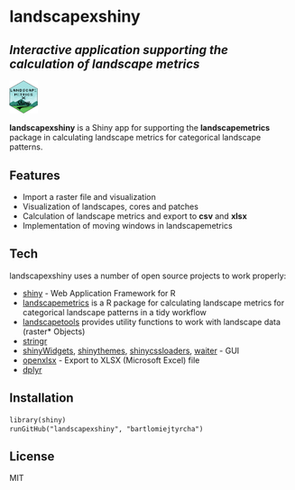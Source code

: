 # landscapexshiny
## _Interactive application supporting the calculation of landscape metrics_

<a href="https://r-spatialecology.github.io/landscapemetrics/"><img src="logo.png" alt="logo" width="10%"/></a>

__landscapexshiny__ is a Shiny app for supporting the  __landscapemetrics__ package in calculating landscape metrics for categorical landscape patterns.


## Features

- Import a raster file and visualization 
- Visualization of landscapes, cores and patches
- Calculation of landscape metrics and export to __csv__ and __xlsx__
- Implementation of moving windows in landscapemetrics

## Tech

landscapexshiny uses a number of open source projects to work properly:

- [shiny] - Web Application Framework for R
- [landscapemetrics] is a R package for calculating landscape metrics for categorical landscape patterns in a tidy workflow
- [landscapetools] provides utility functions to work with landscape data (raster* Objects)
- [stringr]
- [shinyWidgets], [shinythemes], [shinycssloaders], [waiter] - GUI
- [openxlsx] - Export to XLSX (Microsoft Excel) file
- [dplyr]

## Installation

```
library(shiny)
runGitHub("landscapexshiny", "bartlomiejtyrcha")
```

## License

MIT

[//]: #

   [landscapemetrics]: <https://github.com/r-spatialecology/landscapemetrics>
   [landscapetools]: <https://github.com/ropensci/landscapetools>
   [shiny]: <https://github.com/rstudio/shiny>
   [stringr]: <https://github.com/tidyverse/stringr>
   [shinyWidgets]: <https://github.com/dreamRs/shinyWidgets>
   [shinycssloaders]: <https://github.com/daattali/shinycssloaders>
   [shinythemes]: <https://github.com/rstudio/shinythemes>
   [raster]: <https://github.com/rspatial/raster>
   [openxlsx]: <https://github.com/ycphs/openxlsx>
   [dplyr]: <https://github.com/tidyverse/dplyr>
   [waiter]: <https://github.com/JohnCoene/waiter>